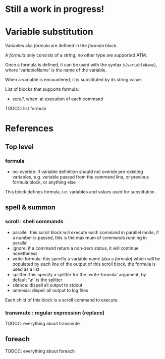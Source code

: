 
# Still a work in progress!



# Variable substitution

Variables aka *formula* are defined in the *formula* block.

A *formula* only consists of a string, no other type are supported ATM.

Once a formula is defined, it can be used with the syntax `${variableName}`, where 'variableName' is the name
of the variable.

When a variable is encountered, it is substituted by its string value.

List of blocks that supports formula:
* *scroll*, when: at execution of each command

TODOC: list formula



# References

## Top level

### formula

* no-overide: if variable definition should not overide pre-existing variables, e.g. variable passed from 
  the command line, or previous formula block, or anything else

This block defines formula, i.e. variables and values used for substitution.



## spell & summon

### scroll : shell commands

* parallel: this scroll block will execute each command in parallel mode, if a number is passed, this is the maximum
  of commands running in parallel
* ignore: if a command return a non-zero status, it will continue nonetheless
* write-formula: this specify a variable name (aka a *formula*) which will be populated by each line of the output
  of this scroll block, the formula is used as a list
* splitter: this specify a splitter for the 'write-formula' argument, by default '\n' is the splitter
* silence: dispell all output to stdout
* amnesia: dispell all output to log files

Each child of this block is a scroll command to execute.



### transmute <formula> : regular expression (replace)

TODOC: everything about transmute



## foreach <formula>

TODOC: everything about foreach



